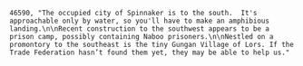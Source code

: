 ﻿```text
46590, "The occupied city of Spinnaker is to the south.  It's approachable only by water, so you'll have to make an amphibious landing.\n\nRecent construction to the southwest appears to be a prison camp, possibly containing Naboo prisoners.\n\nNestled on a promontory to the southeast is the tiny Gungan Village of Lors. If the Trade Federation hasn’t found them yet, they may be able to help us."
```